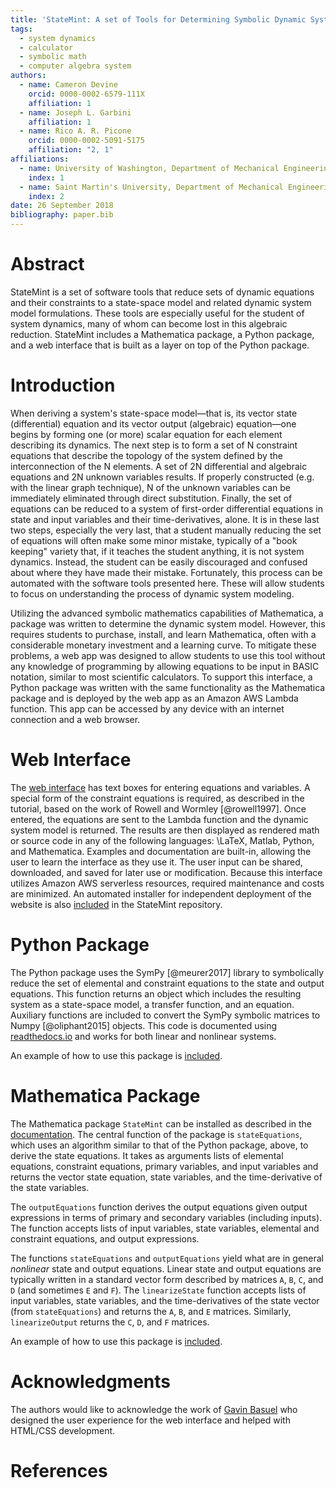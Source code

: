 ```yaml
---
title: 'StateMint: A set of Tools for Determining Symbolic Dynamic System Models using Linear Graph Methods'
tags:
  - system dynamics
  - calculator
  - symbolic math
  - computer algebra system
authors:
  - name: Cameron Devine
    orcid: 0000-0002-6579-111X
    affiliation: 1
  - name: Joseph L. Garbini
    affiliation: 1
  - name: Rico A. R. Picone
    orcid: 0000-0002-5091-5175
    affiliation: "2, 1"
affiliations:
  - name: University of Washington, Department of Mechanical Engineering
    index: 1
  - name: Saint Martin's University, Department of Mechanical Engineering
    index: 2
date: 26 September 2018
bibliography: paper.bib
---
```


# Abstract

StateMint is a set of software tools that reduce sets of dynamic equations and their constraints to a state-space model and related dynamic system model formulations.
These tools are especially useful for the student of system dynamics, many of whom can become lost in this algebraic reduction.
StateMint includes a Mathematica package, a Python package, and a web interface that is built as a layer on top of the Python package.

# Introduction

When deriving a system's state-space model&mdash;that is, its vector state (differential) equation and its vector output (algebraic) equation&mdash;one begins by forming one (or more) scalar equation for each element describing its dynamics.
The next step is to form a set of N constraint equations that describe the topology of the system defined by the interconnection of the N elements.
A set of 2N differential and algebraic equations and 2N unknown variables results.
If properly constructed (e.g. with the linear graph technique), N of the unknown variables can be immediately eliminated through direct substitution.
Finally, the set of equations can be reduced to a system of first-order differential equations in state and input variables and their time-derivatives, alone.
It is in these last two steps, especially the very last, that a student manually reducing the set of equations will often make some minor mistake, typically of a "book keeping" variety that, if it teaches the student anything, it is not system dynamics.
Instead, the student can be easily discouraged and confused about where they have made their mistake.
Fortunately, this process can be automated with the software tools presented here.
These will allow students to focus on understanding the process of dynamic system modeling.

Utilizing the advanced symbolic mathematics capabilities of Mathematica, a package was written to determine the dynamic system model.
However, this requires students to purchase, install, and learn Mathematica, often with a considerable monetary investment and a learning curve.
To mitigate these problems, a web app was designed to allow students to use this tool without any knowledge of programming by allowing equations to be input in BASIC notation, similar to most scientific calculators.
To support this interface, a Python package was written with the same functionality as the Mathematica package and is deployed by the web app as an Amazon AWS Lambda function.
This app can be accessed by any device with an internet connection and a web browser.

# Web Interface

The [web interface](http://statemint.camerondevine.me/) has text boxes for entering equations and variables.
A special form of the constraint equations is required, as described in the tutorial, based on the work of Rowell and Wormley [@rowell1997].
Once entered, the equations are sent to the Lambda function and the dynamic system model is returned.
The results are then displayed as rendered math or source code in any of the following languages: \LaTeX, Matlab, Python, and Mathematica.
Examples and documentation are built-in, allowing the user to learn the interface as they use it.
The user input can be shared, downloaded, and saved for later use or modification.
Because this interface utilizes Amazon AWS serverless resources, required maintenance and costs are minimized.
An automated installer for independent deployment of the website is also [included](https://github.com/CameronDevine/StateMint/tree/master/web) in the StateMint repository.

# Python Package

The Python package uses the SymPy [@meurer2017] library to symbolically reduce the set of elemental and constraint equations to the state and output equations.
This function returns an object which includes the resulting system as a state-space model, a transfer function, and an equation.
Auxiliary functions are included to convert the SymPy symbolic matrices to Numpy [@oliphant2015] objects.
This code is documented using [readthedocs.io](https://statemint.readthedocs.io/en/latest/) and works for both linear and nonlinear systems.

An example of how to use this package is [included](https://github.com/CameronDevine/StateMint/blob/master/python/Example.ipynb).

# Mathematica Package

The Mathematica package `StateMint` can be installed as described in the [documentation](https://github.com/CameronDevine/StateMint/blob/master/mathematica/README.md). The central function of the package is `stateEquations`, which uses an algorithm similar to that of the Python package, above, to derive the state equations. It takes as arguments lists of elemental equations, constraint equations, primary variables, and input variables and returns the vector state equation, state variables, and the time-derivative of the state variables.

The `outputEquations` function derives the output equations given output expressions in terms of primary and secondary variables (including inputs). The function accepts lists of input variables, state variables, elemental and constraint equations, and output expressions.

The functions `stateEquations` and `outputEquations` yield what are in general *nonlinear* state and output equations. Linear state and output equations are typically written in a standard vector form described by matrices `A`, `B`, `C`, and `D` (and sometimes `E` and `F`). The `linearizeState` function accepts lists of input variables, state variables, and the time-derivatives of the state vector (from `stateEquations`) and returns the `A`, `B`, and `E` matrices. Similarly, `linearizeOutput` returns the `C`, `D`, and `F` matrices.

An example of how to use this package is [included](https://github.com/CameronDevine/StateMint/blob/master/mathematica/Example.nb).

# Acknowledgments

The authors would like to acknowledge the work of [Gavin Basuel](https://www.gavinbasuel.com/) who designed the user experience for the web interface and helped with HTML/CSS development.

# References

<!--stackedit_data:
eyJkaXNjdXNzaW9ucyI6eyJ2QWlBMUtnQUJta1lPY01lIjp7In
RleHQiOiJCQVNJQyBub3RhdGlvbiIsInN0YXJ0IjoyODY1LCJl
bmQiOjI4Nzl9LCJsdmNEODBUSHYyUTlLTVQ3Ijp7InN0YXJ0Ij
ozMzg3LCJlbmQiOjMzOTUsInRleHQiOiJ0dXRvcmlhbCJ9LCJ0
dG5oaFpxdjhqekRqemtlIjp7InN0YXJ0IjozOTg1LCJlbmQiOj
QxNTcsInRleHQiOiJBbiBhdXRvbWF0ZWQgaW5zdGFsbGVyIGZv
ciBpbmRlcGVuZGVudCBkZXBsb3ltZW50IG9mIHRoZSB3ZWJzaX
RlIGlzIGFsc28gW2luY2x14oCmIn0sIkc3SnhoWkpHZVV6Um9o
SE8iOnsic3RhcnQiOjQ0MTAsImVuZCI6NDQyMSwidGV4dCI6In
N0YXRlLXNwYWNlIn0sInBMcVpXV0wydXdQVkhXekMiOnsic3Rh
cnQiOjQ0NTQsImVuZCI6NDQ2NSwidGV4dCI6ImFuIGVxdWF0aW
9uIn19LCJjb21tZW50cyI6eyJFdU9VdmJGaUg1cVRuS1EwIjp7
ImRpc2N1c3Npb25JZCI6InZBaUExS2dBQm1rWU9jTWUiLCJzdW
IiOiJnaDoxMDM5NDg5NiIsInRleHQiOiJTaG91bGQgd2UgY2l0
ZSBCQVNJQyBub3RhdGlvbj8gSSBmb3VuZCBpdCBvbiBXaWtpcG
VkaWEsICBcbltodHRwczovL2VuLndpa2lwZWRpYS5vcmcvd2lr
aS9DYWxjdWxhdG9yX2lucHV0X21ldGhvZHMjQkFTSUNfbm90YX
Rpb25dKGh0dHBzOi8vZW4ud2lraXBlZGlhLm9yZy93aWtpL0Nh
bGN1bGF0b3JfaW5wdXRfbWV0aG9kcyNCQVNJQ19ub3RhdGlvbi
kiLCJjcmVhdGVkIjoxNTQzOTUzNzU0NjQ5fSwiRVVENlpFWUtz
T1pZQVdxZiI6eyJkaXNjdXNzaW9uSWQiOiJ2QWlBMUtnQUJta1
lPY01lIiwic3ViIjoiZ286MTAyOTA1NDM1NTMwODk2NDc0ODAw
IiwidGV4dCI6IkkgdGhpbmsgdGhhdCB3b3VsZCBiZSBnb29kIH
RvIGNpdGUgaXQgLi4uIEJBU0lDIGlzIGEgbGFuZ3VhZ2UsIHJp
Z2h0PyBTbyBJJ2QgY2l0ZSBpdCBob3dldmVyIHlvdSd2ZSBiZW
VuIGNpdGluZyB0aGUgb3RoZXJzIC4uLiIsImNyZWF0ZWQiOjE1
NDQ1MTYyNjEzNzV9LCJKSjV3UE9LUVd4VEswUFV1Ijp7ImRpc2
N1c3Npb25JZCI6Imx2Y0Q4MFRIdjJROUtNVDciLCJzdWIiOiJn
bzoxMDI5MDU0MzU1MzA4OTY0NzQ4MDAiLCJ0ZXh0IjoiaHJlZi
IsImNyZWF0ZWQiOjE1NDQ1NTcyOTMyMjh9LCJoWkJLT1l5ZzhR
bVRNT3JxIjp7ImRpc2N1c3Npb25JZCI6InR0bmhoWnF2OGp6RG
p6a2UiLCJzdWIiOiJnbzoxMDI5MDU0MzU1MzA4OTY0NzQ4MDAi
LCJ0ZXh0IjoiRGlkIEkgcHJvcGVybHkgY2xhcmlmeSB0aGlzPy
IsImNyZWF0ZWQiOjE1NDQ1NTczMjk3NDJ9LCJhSmU2R0JZNWxp
UWNuSVlmIjp7ImRpc2N1c3Npb25JZCI6InR0bmhoWnF2OGp6RG
p6a2UiLCJzdWIiOiJnbzoxMDI5MDU0MzU1MzA4OTY0NzQ4MDAi
LCJ0ZXh0IjoiQWxzbywgZG9lcyBpdCBhbGxvdyBzb21lb25lIH
RvIGhvb2sgdXAgdGhlaXIgb3duIEFXUyBpbnN0YW5jZSAuLi4g
YW5kIGRpZCB5b3UgaW5jbHVkZSBkb2NzIG9uIGhvdyB0byBnZX
QgdGhlIEFXUyBzZXQgdXA/IiwiY3JlYXRlZCI6MTU0NDU1NzM4
NzkyOH0sImlsMXRPalM3NTFOOVFXaFYiOnsiZGlzY3Vzc2lvbk
lkIjoiRzdKeGhaSkdlVXpSb2hITyIsInN1YiI6ImdvOjEwMjkw
NTQzNTUzMDg5NjQ3NDgwMCIsInRleHQiOiJXZSBzaG91bGQgZG
91YmxlIGNoZWNrIHRoYXQgd2UncmUgY29uc2lzdGVudGx5IGh5
cGhlbmF0aW5nIHN0YXRlLXNwYWNlIC4uLiBpdCdzIHRoZSBzdG
FuZGFyZCB1c2FnZSIsImNyZWF0ZWQiOjE1NDQ1NTg2Njc4OTd9
LCJkS2JRRzgyRFJDeTRGRmQ0Ijp7ImRpc2N1c3Npb25JZCI6In
BMcVpXV0wydXdQVkhXekMiLCJzdWIiOiJnbzoxMDI5MDU0MzU1
MzA4OTY0NzQ4MDAiLCJ0ZXh0Ijoid2hhdCBpcyB0aGUgZXF1YX
Rpb24/IFNpbmNlIEkgZG9uJ3Qga25vdywgcGVyaGFwcyB5b3Ug
Y2FuIGJlIG1vcmUgc3BlY2lmaWMiLCJjcmVhdGVkIjoxNTQ0NT
U4NzAzODgyfX0sImhpc3RvcnkiOlstMTYyMjcxOTk1MiwtMTY4
MzQ2OTQ0OSwtMTE3MTUwOTc5OSwtMjY3NzY2Mzk1LC01NTY5ND
AzMDcsNDMzNzQ0NjkzLC0zODc1MzI5MjAsMzIzMzI2Njg0LDUx
MjYwOTU5NiwtMTk0OTQxMzYwMiwtNDIyMDQxNTk1LC0xNjU1NT
Y4NDE0LC0xMjA5NzUwNzk2LC03MzU2MDU0NjUsMTcxNzIwMDA4
NiwtMTUxMzkwNTAwNywyMDIyMjk1Mzc3LC05MjA5Njk2NjMsOD
c0NDAyMTkxLDUyMDIwNzE1NF19
-->